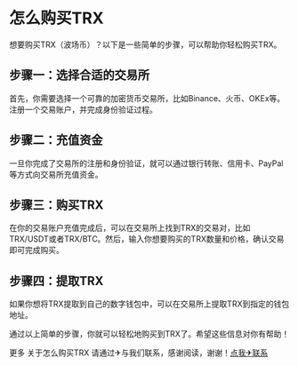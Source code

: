 # 怎么购买TRX

想要购买TRX（波场币）？以下是一些简单的步骤，可以帮助你轻松购买TRX。

## 步骤一：选择合适的交易所

首先，你需要选择一个可靠的加密货币交易所，比如Binance、火币、OKEx等。注册一个交易账户，并完成身份验证过程。

## 步骤二：充值资金

一旦你完成了交易所的注册和身份验证，就可以通过银行转账、信用卡、PayPal等方式向交易所充值资金。

## 步骤三：购买TRX

在你的交易账户充值完成后，可以在交易所上找到TRX的交易对，比如TRX/USDT或者TRX/BTC。然后，输入你想要购买的TRX数量和价格，确认交易即可完成购买。

## 步骤四：提取TRX

如果你想将TRX提取到自己的数字钱包中，可以在交易所上提取TRX到指定的钱包地址。

通过以上简单的步骤，你就可以轻松地购买到TRX了。希望这些信息对你有帮助！

更多 关于怎么购买TRX 请通过✈与我们联系，感谢阅读，谢谢！[点我✈联系](https://ww.k02.cc)
